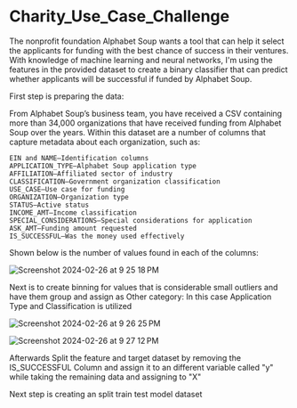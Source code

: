 # Charity_Use_Case_Challenge



The nonprofit foundation Alphabet Soup wants a tool that can help it select the applicants for funding with the best chance of success in their ventures. With  knowledge of machine learning and neural networks, I'm using the features in the provided dataset to create a binary classifier that can predict whether applicants will be successful if funded by Alphabet Soup.


First step is preparing the data: 

From Alphabet Soup’s business team, you have received a CSV containing more than 34,000 organizations that have received funding from Alphabet Soup over the years. Within this dataset are a number of columns that capture metadata about each organization, such as:

    EIN and NAME—Identification columns
    APPLICATION_TYPE—Alphabet Soup application type
    AFFILIATION—Affiliated sector of industry
    CLASSIFICATION—Government organization classification
    USE_CASE—Use case for funding
    ORGANIZATION—Organization type
    STATUS—Active status
    INCOME_AMT—Income classification
    SPECIAL_CONSIDERATIONS—Special considerations for application
    ASK_AMT—Funding amount requested
    IS_SUCCESSFUL—Was the money used effectively

Shown below is the number of values found in each of the columns: 

![Screenshot 2024-02-26 at 9 25 18 PM](https://github.com/davisdw/Charity_Use_Case_Challenge/assets/104311388/c88806fa-cccd-4fda-9857-1179c5299a80)


Next is to create binning for values that is considerable small outliers and have them group and assign as Other category: In this case Application Type and Classification is utilized 

![Screenshot 2024-02-26 at 9 26 25 PM](https://github.com/davisdw/Charity_Use_Case_Challenge/assets/104311388/6bfc420f-bc96-4a0d-b6fc-b57616bd36e2)



![Screenshot 2024-02-26 at 9 27 12 PM](https://github.com/davisdw/Charity_Use_Case_Challenge/assets/104311388/da282874-366c-40a2-87cf-8a962edfa953)


Afterwards Split the feature and target dataset by removing the IS_SUCCESSFUL Column and assign it to an different variable called "y" while taking the remaining data and assigning to "X"

Next step is creating an split train test model dataset

